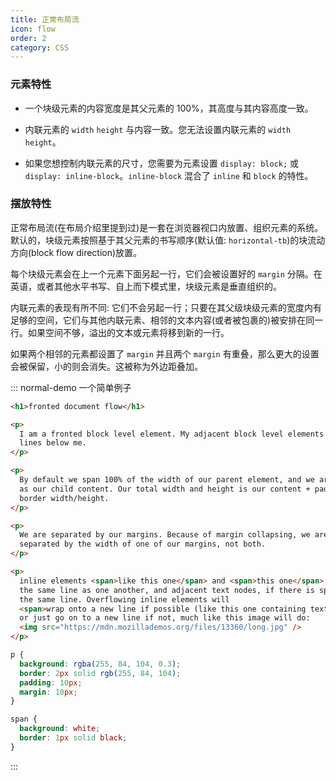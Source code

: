 ```yaml
---
title: 正常布局流
icon: flow
order: 2
category: CSS
---
```


### 元素特性

- 一个块级元素的内容宽度是其父元素的 100%，其高度与其内容高度一致。

- 内联元素的 `width` `height` 与内容一致。您无法设置内联元素的 `width` `height`。

- 如果您想控制内联元素的尺寸，您需要为元素设置 `display: block;` 或 `display: inline-block`。`inline-block` 混合了 `inline` 和 `block` 的特性。

### 摆放特性

正常布局流(在布局介绍里提到过)是一套在浏览器视口内放置、组织元素的系统。默认的，块级元素按照基于其父元素的书写顺序(默认值: `horizontal-tb`)的块流动方向(block flow direction)放置。

每个块级元素会在上一个元素下面另起一行，它们会被设置好的 `margin` 分隔。在英语，或者其他水平书写、自上而下模式里，块级元素是垂直组织的。

内联元素的表现有所不同: 它们不会另起一行；只要在其父级块级元素的宽度内有足够的空间，它们与其他内联元素、相邻的文本内容(或者被包裹的)被安排在同一行。如果空间不够，溢出的文本或元素将移到新的一行。

如果两个相邻的元素都设置了 `margin` 并且两个 `margin` 有重叠，那么更大的设置会被保留，小的则会消失。这被称为外边距叠加。

::: normal-demo 一个简单例子

```html
<h1>fronted document flow</h1>

<p>
  I am a fronted block level element. My adjacent block level elements sit on new
  lines below me.
</p>

<p>
  By default we span 100% of the width of our parent element, and we are as tall
  as our child content. Our total width and height is our content + padding +
  border width/height.
</p>

<p>
  We are separated by our margins. Because of margin collapsing, we are
  separated by the width of one of our margins, not both.
</p>

<p>
  inline elements <span>like this one</span> and <span>this one</span> sit on
  the same line as one another, and adjacent text nodes, if there is space on
  the same line. Overflowing inline elements will
  <span>wrap onto a new line if possible (like this one containing text)</span>,
  or just go on to a new line if not, much like this image will do:
  <img src="https://mdn.mozillademos.org/files/13360/long.jpg" />
</p>
```

```css
p {
  background: rgba(255, 84, 104, 0.3);
  border: 2px solid rgb(255, 84, 104);
  padding: 10px;
  margin: 10px;
}

span {
  background: white;
  border: 1px solid black;
}
```

:::
